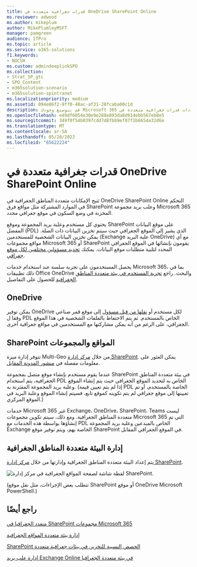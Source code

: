 ```yaml
---
title: قدرات جغرافية متعددة في OneDrive SharePoint Online
ms.reviewer: adwood
ms.author: mikeplum
author: MikePlumleyMSFT
manager: pamgreen
audience: ITPro
ms.topic: article
ms.service: o365-solutions
f1.keywords:
- NOCSH
ms.custom: admindeeplinkSPO
ms.collection:
- Strat_SP_gtc
- SPO_Content
- m365solution-scenario
- m365solution-spintranet
ms.localizationpriority: medium
ms.assetid: 094e86f2-9ff0-40ac-af31-28fcaba00c1d
description: قم بتوسيع وجودك Microsoft 365 إلى مناطق جغرافية متعددة ذات قدرات جغرافية متعددة في OneDrive Online.
ms.openlocfilehash: e49df6054e30e9e288e893da8d914ebb567eb8e5
ms.sourcegitcommit: 349f0f54b0397cdd7d8fbb9ef07f1b6654a32d6e
ms.translationtype: MT
ms.contentlocale: ar-SA
ms.lasthandoff: 05/20/2022
ms.locfileid: "65622224"
---
```

# <a name="multi-geo-capabilities-in-onedrive-and-sharepoint-online"></a>قدرات جغرافية متعددة في OneDrive SharePoint Online

تتيح الإمكانات متعددة المناطق الجغرافية في OneDrive SharePoint Online التحكم في الموارد المشتركة مثل مواقع فرق SharePoint وعلب بريد مجموعة Microsoft 365 المخزنة في وضع السكون في موقع جغرافي محدد.

يحتوي كل مستخدم وعلبة بريد المجموعة وموقع SharePoint على موقع البيانات المفضل (PDL) الذي يشير إلى الموقع الجغرافي حيث سيتم تخزين البيانات ذات الصلة. يمكن تخزين البيانات الشخصية للمستخدمين (Exchange علبة البريد OneDrive) مع أي مواقع مجموعات Microsoft 365 أو SharePoint يقومون بإنشائها في الموقع الجغرافي المحدد لتلبية متطلبات موقع البيانات. يمكنك [تحديد مسؤولين مختلفين لكل موقع جغرافي](add-a-sharepoint-geo-admin.md).

يحصل المستخدمون على تجربة سلسة عند استخدام خدمات Microsoft 365، بما في ذلك تطبيقات Office OneDrive والبحث. راجع [تجربة المستخدم في بيئة متعددة المناطق الجغرافية](multi-geo-user-experience.md) للحصول على التفاصيل.

## <a name="onedrive"></a>OneDrive

يمكن توفير OneDrive لكل مستخدم أو [نقلها من قبل مسؤول](move-onedrive-between-geo-locations.md) إلى موقع قمر صناعي وفقا ل PDL الخاص بالمستخدم. ثم يتم الاحتفاظ بالملفات الشخصية في هذا الموقع الجغرافي، على الرغم من أنه يمكن مشاركتها مع المستخدمين في مواقع جغرافية أخرى.

## <a name="sharepoint-sites-and-groups"></a>SharePoint المواقع والمجموعات

تتوفر إدارة ميزة Multi-Geo من خلال <a href="https://go.microsoft.com/fwlink/?linkid=2185219" target="_blank">مركز إدارة SharePoint</a>. يمكن العثور على معلومات مفصلة في [منشور المدونة المقابل](https://techcommunity.microsoft.com/t5/Office-365-Blog/Now-available-Multi-Geo-in-SharePoint-and-Office-365-Groups/ba-p/263302).

عندما يقوم مستخدم بإنشاء موقع متصل بمجموعة SharePoint في بيئة متعددة المناطق الجغرافية، يتم استخدام PDL الخاص به لتحديد الموقع الجغرافي حيث يتم إنشاء الموقع وعلبة بريد المجموعة المقترنة به. (إذا لم يتم تعيين قيمة PDL الخاصة بالمستخدم، أو تم تعيينها إلى موقع جغرافي لم يتم تكوينه كموقع تابع، فسيتم إنشاء الموقع وعلبة البريد في الموقع المركزي.)

خدمات Microsoft 365 غير Exchange، OneDrive، SharePoint، Teams ليست متعددة المناطق الجغرافية. ومع ذلك، سيتم تكوين مجموعات Microsoft 365 التي تم إنشاؤها بواسطة هذه الخدمات مع PDL الخاص بالمبدعين وعلبة بريد المجموعة Exchange الخاصة بهم، ويتم توفير موقع SharePoint في الموقع الجغرافي المقابل. 

## <a name="managing-the-multi-geo-environment"></a>إدارة البيئة متعددة المناطق الجغرافية

يتم إعداد البيئة متعددة المناطق الجغرافية وإدارتها من خلال <a href="https://go.microsoft.com/fwlink/?linkid=2185219" target="_blank">مركز إدارة SharePoint</a>. 

![لقطة شاشة لصفحة المواقع الجغرافية في مركز إدارة SharePoint.](../media/sharepoint-multi-geo-admin-center.png)

(تتطلب بعض الإجراءات، مثل نقل موقع SharePoint أو موقع OneDrive Microsoft PowerShell.)

## <a name="see-also"></a>راجع أيضًا

[متعدد الجغرافيا في SharePoint مجموعات Microsoft 365](https://techcommunity.microsoft.com/t5/Office-365-Blog/Now-available-Multi-Geo-in-SharePoint-and-Office-365-Groups/ba-p/263302)

[إدارة بيئة متعددة المواقع الجغرافية](administering-a-multi-geo-environment.md)

[SharePoint الحصص النسبية للتخزين في بيئات جغرافية متعددة](sharepoint-multi-geo-storage-quota.md)

[إدارة علب بريد Exchange Online في بيئة متعددة الجغرافيا](administering-exchange-online-multi-geo.md)
